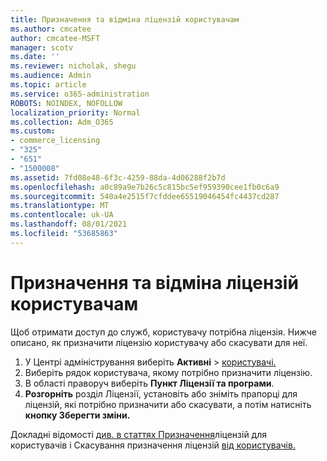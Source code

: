 ```yaml
---
title: Призначення та відміна ліцензій користувачам
ms.author: cmcatee
author: cmcatee-MSFT
manager: scotv
ms.date: ''
ms.reviewer: nicholak, shegu
ms.audience: Admin
ms.topic: article
ms.service: o365-administration
ROBOTS: NOINDEX, NOFOLLOW
localization_priority: Normal
ms.collection: Adm_O365
ms.custom:
- commerce_licensing
- "325"
- "651"
- "1500008"
ms.assetid: 7fd08e48-6f3c-4259-88da-4d06288f2b7d
ms.openlocfilehash: a0c89a9e7b26c5c815bc5ef959390cee1fb0c6a9
ms.sourcegitcommit: 540a4e2515f7cfddee65519046454fc4437cd287
ms.translationtype: MT
ms.contentlocale: uk-UA
ms.lasthandoff: 08/01/2021
ms.locfileid: "53685863"
---
```

# <a name="assign-or-unassign-licenses-to-users"></a>Призначення та відміна ліцензій користувачам

Щоб отримати доступ до служб, користувачу потрібна ліцензія. Нижче описано, як призначити ліцензію користувачу або скасувати для неї.
  
1. У Центрі адміністрування виберіть **Активні** \> [користувачі.](https://go.microsoft.com/fwlink/p/?linkid=834822)
2. Виберіть рядок користувача, якому потрібно призначити ліцензію.
3. В області праворуч виберіть **Пункт Ліцензії та програми**.
4. **Розгорніть** розділ Ліцензії, установіть або зніміть прапорці для ліцензій, які потрібно призначити або скасувати, а потім натисніть **кнопку Зберегти зміни.**

Докладні відомості [див. в статтях Призначення](/microsoft-365/admin/manage/assign-licenses-to-users)ліцензій для користувачів і Скасування призначення ліцензій [від користувачів.](/microsoft-365/admin/manage/remove-licenses-from-users)